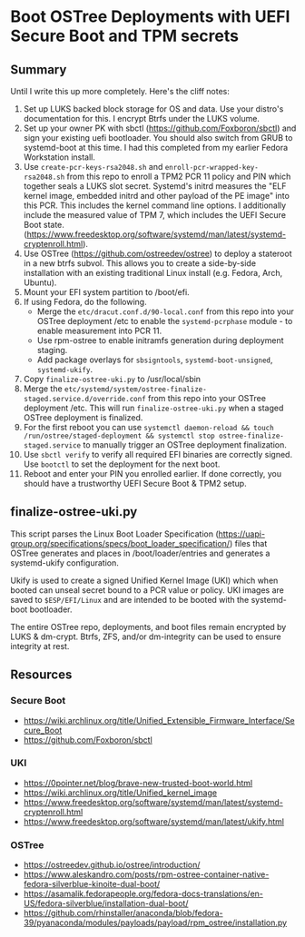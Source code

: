 # Boot OSTree Deployments with UEFI Secure Boot and TPM secrets

## Summary

Until I write this up more completely. Here's the cliff notes:

1. Set up LUKS backed block storage for OS and data. Use your distro's documentation for this. I encrypt Btrfs under the LUKS volume.
2. Set up your owner PK with sbctl (https://github.com/Foxboron/sbctl) and sign your existing uefi bootloader. You should also switch from GRUB to systemd-boot at this time. I had this completed from my earlier Fedora Workstation install.
3. Use `create-pcr-keys-rsa2048.sh` and `enroll-pcr-wrapped-key-rsa2048.sh` from this repo to enroll a TPM2 PCR 11 policy and PIN which together seals a LUKS slot secret. Systemd's initrd measures the "ELF kernel image, embedded initrd and other payload of the PE image" into this PCR. This includes the kernel command line options. I additionally include the measured value of TPM 7, which includes the UEFI Secure Boot state. (https://www.freedesktop.org/software/systemd/man/latest/systemd-cryptenroll.html).
4. Use OSTree (https://github.com/ostreedev/ostree) to deploy a stateroot in a new btrfs subvol. This allows you to create a side-by-side installation with an existing traditional Linux install (e.g. Fedora, Arch, Ubuntu).
5. Mount your EFI system partition to /boot/efi.
6. If using Fedora, do the following.
    - Merge the `etc/dracut.conf.d/90-local.conf` from this repo into your OSTree deployment /etc to enable the `systemd-pcrphase` module - to enable measurement into PCR 11.
    - Use rpm-ostree to enable initramfs generation during deployment staging.
    - Add package overlays for `sbsigntools`, `systemd-boot-unsigned`, `systemd-ukify`.
7. Copy `finalize-ostree-uki.py` to /usr/local/sbin
8. Merge the `etc/systemd/system/ostree-finalize-staged.service.d/override.conf` from this repo into your OSTree deployment /etc. This will run `finalize-ostree-uki.py` when a staged OSTree deployment is finalized.
9. For the first reboot you can use `systemctl daemon-reload && touch /run/ostree/staged-deployment && systemctl stop ostree-finalize-staged.service` to manually trigger an OSTree deployment finalization.
10. Use `sbctl verify` to verify all required EFI binaries are correctly signed. Use `bootctl` to set the deployment for the next boot.
11. Reboot and enter your PIN you enrolled earlier. If done correctly, you should have a trustworthy UEFI Secure Boot & TPM2 setup.

## finalize-ostree-uki.py

This script parses the Linux Boot Loader Specification (https://uapi-group.org/specifications/specs/boot_loader_specification/) files that OSTree generates and places in /boot/loader/entries and generates a systemd-ukify configuration.

Ukify is used to create a signed Unified Kernel Image (UKI) which when booted can unseal secret bound to a PCR value or policy. UKI images are saved to `$ESP/EFI/Linux` and are intended to be booted with the systemd-boot bootloader.

The entire OSTree repo, deployments, and boot files remain encrypted by LUKS & dm-crypt. Btrfs, ZFS, and/or dm-integrity can be used to ensure integrity at rest.

## Resources

### Secure Boot

- https://wiki.archlinux.org/title/Unified_Extensible_Firmware_Interface/Secure_Boot
- https://github.com/Foxboron/sbctl


### UKI

- https://0pointer.net/blog/brave-new-trusted-boot-world.html
- https://wiki.archlinux.org/title/Unified_kernel_image
- https://www.freedesktop.org/software/systemd/man/latest/systemd-cryptenroll.html
- https://www.freedesktop.org/software/systemd/man/latest/ukify.html


### OSTree

- https://ostreedev.github.io/ostree/introduction/
- https://www.aleskandro.com/posts/rpm-ostree-container-native-fedora-silverblue-kinoite-dual-boot/
- https://asamalik.fedorapeople.org/fedora-docs-translations/en-US/fedora-silverblue/installation-dual-boot/
- https://github.com/rhinstaller/anaconda/blob/fedora-39/pyanaconda/modules/payloads/payload/rpm_ostree/installation.py
